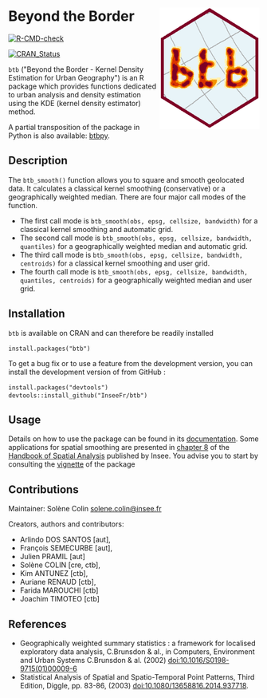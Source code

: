 # Beyond the Border <img src="man/figures/logo.png" width=200 align="right" />

<!-- badges: start -->
  [![R-CMD-check](https://github.com/InseeFr/btb/actions/workflows/R-CMD-check.yaml/badge.svg)](https://github.com/InseeFr/btb/actions/workflows/R-CMD-check.yaml)
  <!-- badges: end -->

[![CRAN_Status](http://www.r-pkg.org/badges/version/btb)](https://cran.r-project.org/package=btb)

`btb` ("Beyond the Border - Kernel Density Estimation for Urban Geography") is an R package which provides functions dedicated to urban analysis and density estimation using the KDE (kernel density estimator) method. 

A partial transposition of the package in Python is also available: [btbpy](https://github.com/InseeFrLab/btbpy).

## Description


The `btb_smooth()` function allows you to square and smooth geolocated data. It calculates a classical kernel smoothing (conservative) or a geographically weighted median. There are four major call modes of the function. 

- The first call mode is `btb_smooth(obs, epsg, cellsize, bandwidth)` for a classical kernel smoothing and automatic grid.
- The second call mode is `btb_smooth(obs, epsg, cellsize, bandwidth, quantiles)` for a geographically weighted median and automatic grid.
- The third call mode is `btb_smooth(obs, epsg, cellsize, bandwidth, centroids)` for a classical kernel smoothing and user grid.
- The fourth call mode is `btb_smooth(obs, epsg, cellsize, bandwidth, quantiles, centroids)` for a geographically weighted median and user grid.

## Installation

`btb` is available on CRAN and can therefore be readily installed
```
install.packages("btb")
```

To get a bug fix or to use a feature from the development version, you can install the development version of from GitHub :

```
install.packages("devtools")
devtools::install_github("InseeFr/btb")
```

## Usage 

Details on how to use the package can be found in its [documentation](man). Some applications for spatial smoothing are presented in [chapter 8](https://www.insee.fr/en/statistiques/fichier/3635545/imet131-l-chapitre-8.pdf) of the [Handbook of Spatial Analysis](https://www.insee.fr/en/information/3635545) published by Insee. You advise you to start by consulting the [vignette](https://inseefr.github.io/btb/articles/btb.html) of the package

## Contributions

Maintainer: Solène Colin <solene.colin@insee.fr>

Creators, authors and contributors: 

- Arlindo DOS SANTOS [aut],
- François SEMECURBE [aut],
- Julien PRAMIL [aut]
- Solène COLIN [cre, ctb],
- Kim ANTUNEZ [ctb],
- Auriane RENAUD [ctb],
- Farida MAROUCHI [ctb]
- Joachim TIMOTEO [ctb]


## References

- Geographically weighted summary statistics : a framework for localised exploratory data analysis, C.Brunsdon & al., in Computers, Environment and Urban Systems C.Brunsdon & al. (2002) [doi:10.1016/S0198-9715(01)00009-6](https://doi.org/10.1016/S0198-9715(01)00009-6) 
- Statistical Analysis of Spatial and Spatio-Temporal Point Patterns, Third Edition, Diggle, pp. 83-86, (2003) [doi:10.1080/13658816.2014.937718](https://doi.org/10.1080/13658816.2014.937718).
